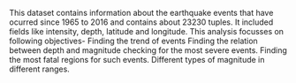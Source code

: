 This dataset contains information about the earthquake events that have ocurred since 1965 to 2016 and contains about 23230 tuples. It included fields like intensity, depth, latitude and longitude. This analysis focusses on following objectives-
Finding the trend of events
Finding the relation between depth and magnitude
checking for the most severe events. 
Finding the most fatal regions for such events.
Different types of magnitude in different ranges.
